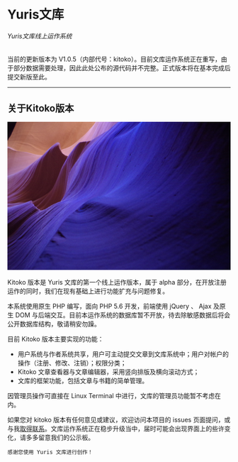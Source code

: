 # Yuris文库
###### Yuris文库线上运作系统

当前的更新版本为 V1.0.5（内部代号：kitoko）。目前文库运作系统正在重写，由于部分数据需要处理，因此此处公布的源代码并不完整。正式版本将在基本完成后提交新版至此。

---

## 关于Kitoko版本

![splash](kitoko_hdpi.jpg "Kitoko")

Kitoko 版本是 Yuris 文库的第一个线上运作版本，属于 alpha 部分，在开放注册运作的同时，我们在现有基础上进行功能扩充与问题修复。

本系统使用原生 PHP 编写，面向 PHP 5.6 开发，前端使用 jQuery 、 Ajax 及原生 DOM 与后端交互。目前本运作系统的数据库暂不开放，待去除敏感数据后将会公开数据库结构，敬请稍安勿躁。

目前 Kitoko 版本主要实现的功能：

* 用户系统与作者系统共享，用户可主动提交文章到文库系统中；用户对帐户的操作（注册、修改、注销）；权限分类；
* Kitoko 文章查看器与文章编辑器，采用竖向排版及横向滚动方式；
* 文库的框架功能，包括文章与书籍的简单管理。

因管理员操作可直接在 Linux Terminal 中进行，文库的管理员功能暂不考虑在内。

如果您对 kitoko 版本有任何意见或建议，欢迎访问本项目的 issues 页面提问，或与我[取得联系](mailto:bainesing@nebula-soft.com "联系 日向花和")。文库运作系统正在稳步升级当中，届时可能会出现界面上的些许变化，请多多留意我们的公示板。
                                                                                                  
    感谢您使用 Yuris 文库进行创作！








